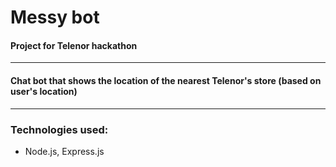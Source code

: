 Messy bot
===

#### Project for Telenor hackathon
---

#### Chat bot that shows the location of the nearest Telenor's store (based on user's location)
---

### Technologies used:
* Node.js, Express.js
